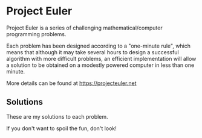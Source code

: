 Project Euler
===============
Project Euler is a series of challenging mathematical/computer programming problems.

Each problem has been designed according to a "one-minute rule", which means that although it may take several hours to design a successful algorithm with more difficult problems, an efficient implementation will allow a solution to be obtained on a modestly powered computer in less than one minute.

More details can be found at https://projecteuler.net

Solutions
------------
These are my solutions to each problem.

If you don't want to spoil the fun, don't look!
